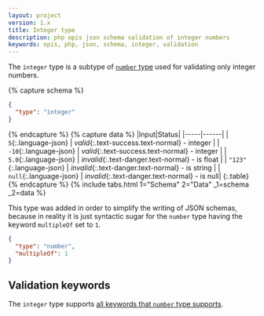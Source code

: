 ```yaml
---
layout: project
version: 1.x
title: Integer type
description: php opis json schema validation of integer numbers
keywords: opis, php, json, schema, integer, validation
---
```


The `integer` type is a subtype of [`number` type](number.html) used
for validating only integer numbers. 

{% capture schema %}
```json
{
  "type": "integer"
}
```
{% endcapture %}
{% capture data %}
|Input|Status|
|-----|------|
| `5`{:.language-json} | *valid*{:.text-success.text-normal} - integer |
| `-10`{:.language-json} | *valid*{:.text-success.text-normal} - integer |
| `5.0`{:.language-json} | *invalid*{:.text-danger.text-normal} - is float |
| `"123"`{:.language-json} | *invalid*{:.text-danger.text-normal} - is string |
| `null`{:.language-json} | *invalid*{:.text-danger.text-normal} - is null|
{:.table}
{% endcapture %}
{% include tabs.html 1="Schema" 2="Data" _1=schema _2=data %}

This type was added in order to simplify the writing of JSON schemas, because
in reality it is just syntactic sugar for the `number` type having the keyword
`multipleOf` set to `1`. 

```json
{
  "type": "number",
  "multipleOf": 1
}
```

## Validation keywords

The `integer` type supports [all keywords that `number` type supports](number.html#validation-keywords).
